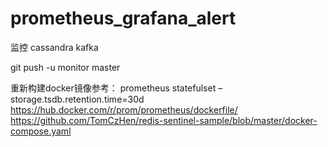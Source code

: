 # prometheus_grafana_alert
监控 cassandra
kafka


git push -u monitor master





重新构建docker镜像参考：	
prometheus statefulset –storage.tsdb.retention.time=30d 
https://hub.docker.com/r/prom/prometheus/dockerfile/
https://github.com/TomCzHen/redis-sentinel-sample/blob/master/docker-compose.yaml
